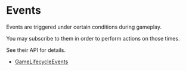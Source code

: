 # Events

Events are triggered under certain conditions during gameplay.

You may subscribe to them in order to perform actions on those times.

See their API for details.

- [GameLifecycleEvents](/api/YotanModCore.Events.GameLifecycleEvents.html)
